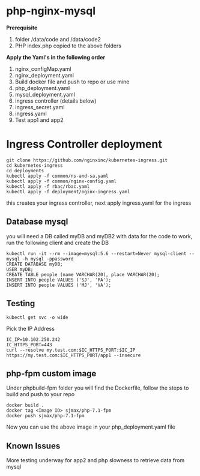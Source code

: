 # php-nginx-mysql

**Prerequisite**
1. folder /data/code and /data/code2
2. PHP index.php copied to the above folders

**Apply the Yaml's in the following order**

 1. nginx_configMap.yaml
 2. nginx_deployment.yaml
 3. Build docker file and push to repo or use mine
 4. php_deployment.yaml
 5. mysql_deployment.yaml
 6. ingress controller (details below)
 7. ingress_secret.yaml 
 8. ingress.yaml
 9. Test app1 and app2

# Ingress Controller deployment

    git clone https://github.com/nginxinc/kubernetes-ingress.git
    cd kubernetes-ingress
    cd deployments
    kubectl apply -f common/ns-and-sa.yaml
    kubectl apply -f common/nginx-config.yaml
    kubectl apply -f rbac/rbac.yaml
    kubectl apply -f deployment/nginx-ingress.yaml
    
this creates your ingress controller, next apply ingress.yaml for the ingress   
## Database mysql
  you will need a DB called myDB and myDB2 with data for the code to work, run the following client and create the DB
  

    kubectl run -it --rm --image=mysql:5.6 --restart=Never mysql-client -- mysql -h mysql -ppassword
    CREATE DATABASE myDB;
    USER myDB;
    CREATE TABLE people (name VARCHAR(20), place VARCHAR(20);
    INSERT INTO people VALUES ('SJ', 'PA');
    INSERT INTO people VALUES ('MJ', 'VA');
 
    

## Testing

    kubectl get svc -o wide
Pick the IP Address

    IC_IP=10.102.250.242
    IC_HTTPS_PORT=443
    curl --resolve my.test.com:$IC_HTTPS_PORT:$IC_IP https://my.test.com:$IC_HTTPS_PORT/app1 --insecure


## php-fpm custom image

Under phpbuild-fpm folder you will find the Dockerfile, follow the steps to build and push to your repo

    docker build .
    docker tag <Image ID> sjmax/php-7.1-fpm
    docker push sjmax/php-7.1-fpm
Now you can use the above image in your php_deployment.yaml file

## Known Issues

More testing underway for app2 and php slowness to retrieve data from mysql
